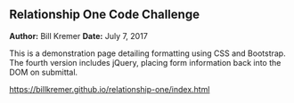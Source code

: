 ## Relationship One Code Challenge

**Author:** Bill Kremer
**Date:** July 7, 2017

This is a demonstration page detailing formatting using CSS and Bootstrap.  The fourth version includes jQuery, placing form information back into the DOM on submittal.

https://billkremer.github.io/relationship-one/index.html
